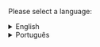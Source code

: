 Please select a language: 

<details>
  <summary> English  </summary>

# Twitter-Bot-Temperature

Twitter-Bot-Temperature is a Python application that automatically tweets the current temperature in Belo Horizonte, Minas Gerais - Brasil. 

The bot uses the OpenWeatherMap API to obtain the temperature and the Tweepy library to interact with the Twitter API. It periodically checks the temperature and, if there is a difference from the last tweeted temperature, it updates the Twitter status with the new temperature. The code is written to run in a loop, checking the temperature every 30 minutes. **The Twitter access keys and the OpenWeatherMap API key must be configured before execution.

### Configuring the keys
- Create a config.py file
- Add the following code, updating the value of the variables with their keys.
``` 
# Configure Twitter's access keys
API_KEY = 'ENTER_YOUR_KEY_HERE'
API_SECRET = 'ENTER_YOUR_KEY_HERE'
BEARER_TOKEN = 'ENTER_YOUR_KEY_HERE'
ACCESS_TOKEN = 'ENTER_YOUR_KEY_HERE'
ACCESS_TOKEN_SECRET = 'ENTER_YOUR_KEY_HERE'

# Configure the Open Weather access key
OPENWEATHER_API = 'ENTER_YOUR_KEY_HERE'
```

</details>

<details>
  <summary> Português  </summary>
  
# Bot-Temperatura-Twitter

O Bot-Temperatura-Twitter é um aplicativo em Python que twitta automaticamente a temperatura atual de Belo Horizonte. 

O bot usa a API OpenWeatherMap para obter a temperatura e a biblioteca Tweepy para interagir com a API do Twitter. Ele verifica periodicamente a temperatura e, se houver uma diferença em relação à última temperatura twittada, ele atualiza o status do Twitter com a nova temperatura. O código é escrito para ser executado em um loop, verificando a temperatura a cada 30 minutos. **As chaves de acesso do Twitter e a chave de API do OpenWeatherMap devem ser configuradas antes da execução.**

### Configurando as chaves
- Crie um arquivo config.py
- Adicione o código a seguir, atualizando o valor das variáveis com suas chaves.
``` 
# Configurar as chaves de acesso do Twitter
API_KEY = 'INSIRA_SUA_CHAVE_AQUI'
API_SECRET = 'INSIRA_SUA_CHAVE_AQUI'
BEARER_TOKEN = 'INSIRA_SUA_CHAVE_AQUI'
ACCESS_TOKEN = 'INSIRA_SUA_CHAVE_AQUI'
ACCESS_TOKEN_SECRET = 'INSIRA_SUA_CHAVE_AQUI'

# Configurar a chave de acesso do Open Weather
OPENWEATHER_API = 'INSIRA_SUA_CHAVE_AQUI'
``` 
</details>
